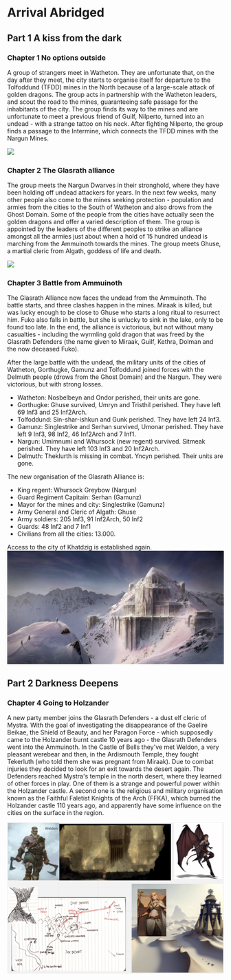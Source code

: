# Arrival Abridged

## Part 1 A kiss from the dark

### Chapter 1 No options outside

A group of strangers meet in Watheton. They are unfortunate that, on the day after they meet, the city starts to organise itself for departure to the Tolfoddund (TFDD) mines in the North because of a large-scale attack of golden dragons. The group acts in partnership with the Watheton leaders, and scout the road to the mines, guaranteeing safe passage for the inhabitants of the city. The group finds its way to the mines and are unfortunate to meet a previous friend of Guilf, Nilperto, turned into an undead - with a strange tattoo on his neck. After fighting Nilperto, the group finds a passage to the Intermine, which connects the TFDD mines with the Nargun Mines.

![](_aux/Pasted%20image%2020230322230054.png)

### Chapter 2 The Glasrath alliance

The group meets the Nargun Dwarves in their stronghold, where they have been holding off undead attackers for years. In the next few weeks, many other people also come to the mines seeking protection - population and armies from the cities to the South of Watheton and also drows from the Ghost Domain. Some of the people from the cities have actually seen the golden dragons and offer a varied description of them. The group is appointed by the leaders of the different peoples to strike an alliance amongst all the armies just about when a hold of 15 hundred undead is marching from the Ammuinoth towards the mines. The group meets Ghuse, a martial cleric from Algath, goddess of life and death.

![](_aux/Pasted%20image%2020230322230143.png)

### Chapter 3 Battle from Ammuinoth

The Glasrath Alliance now faces the undead from the Ammuinoth. The battle starts, and three clashes happen in the mines. Miraak is killed, but was lucky enough to be close to Ghuse who starts a long ritual to resurrect him. Fuko also falls in battle, but she is unlucky to sink in the lake, only to be found too late. In the end, the alliance is victorious, but not without many casualties - including the wyrmling gold dragon that was freed by the Glasrath Defenders (the name given to Miraak, Guilf, Kethra, Dolman and the now deceased Fuko). 

After the large battle with the undead, the military units of the cities of Watheton, Gorthugke, Gamunz and Tolfoddund joined forces with the Delmuth people (drows from the Ghost Domain) and the Nargun. They were victorious, but with strong losses.
- Watheton: Nosbelbeyn and Ondor perished, their units are gone.
- Gorthugke: Ghuse survived, Umryn and Tristhil perished. They have left 69 Inf3 and 25 Inf2Arch.
- Tolfoddund: Sin-shar-ishkun and Gunk perished. They have left 24 Inf3.
- Gamunz: Singlestrike and Serhan survived, Umonar perished. They have left 9 Inf3, 98 Inf2, 46 Inf2Arch and 7 Inf1.
- Nargun: Umimnumi and Whursock (new regent) survived. Sitmeak perished. They have left 103 Inf3 and 20 Inf2Arch.
- Delmuth: Theklurth is missing in combat. Yncyn perished. Their units are gone.

The new organisation of the Glasrath Alliance is:
- King regent: Whursock Greybow (Nargun)
- Guard Regiment Capitain: Serhan (Gamunz)
- Mayor for the mines and city: Singlestrike (Gamunz)
- Army General and Cleric of Algath: Ghuse
- Army soldiers: 205 Inf3, 91 Inf2Arch, 50 Inf2
- Guards: 48 Inf2 and 7 Inf1
- Civilians from all the cities: 13.000.

Access to the city of Khatdzig is established again.
![](_aux/Pasted%20image%2020230322230543.png)

## Part 2 Darkness Deepens

### Chapter 4 Going to Holzander

A new party member joins the Glasrath Defenders - a dust elf cleric of Mystra. With the goal of investigating the disappearance of the Gaelire Beikae, the Shield of Beauty, and her Paragon Force - which supposedly came to the Holzander burnt castle 10 years ago - the Glasrath Defenders went into the Ammuinoth. In the Castle of Bells they've met Weldon, a very pleasant werebear and then, in the Ardismouth Temple, they fought Tekerluth (who told them she was pregnant from Miraak). Due to combat injuries they decided to look for an exit towards the desert again. The Defenders reached Mystra's temple in the north desert, where they learned of other forces in play. One of them is a strange and powerful power within the Holzander castle. A second one is the religious and military organisation known as the Faithful Faletist Knights of the Arch (FFKA), which burned the Holzander castle 110 years ago, and apparently have some influence on the cities on the surface in the region.

![](_aux/Pasted%20image%2020230322233511.png)

